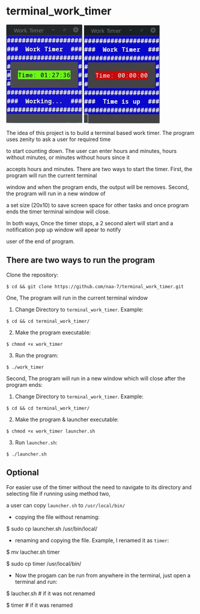 # terminal_work_timer

![terminal_work_timer1](https://github.com/naa-7/bash_projects/blob/main/work_timer/timer_1.gif)
![terminal_work_timer2](https://github.com/naa-7/bash_projects/blob/main/work_timer/timer_2.gif)


The idea of this project is to build a terminal based work timer. The program uses zenity to ask a user for required time 

to start counting down. The user can enter hours and minutes, hours without minutes, or minutes without hours since it 

accepts hours and minutes. There are two ways to start the timer. First, the program will run the current terminal 

window and when the program ends, the output will be removes. Second, the program will run in a new window of 

a set size (20x10) to save screen space for other tasks and once program ends the timer terminal window will close.

In both ways, Once the timer stops, a 2 second alert will start and a notification pop up window will apear to notify

 user of the end of program.



## There are two ways to run the program

 Clone the repository:
  
    $ cd && git clone https://github.com/naa-7/terminal_work_timer.git

 One, The program will run in the current terminal window

  1) Change Directory to `terminal_work_timer`. Example:

    $ cd && cd terminal_work_timer/

  2) Make the program executable:
    
    $ chmod +x work_timer

  3) Run the program:
 
    $ ./work_timer 


 Second, The program will run in a new window which will close after the program ends:
   
  1) Change Directory to `terminal_work_timer`. Example:

    $ cd && cd terminal_work_timer/

  2) Make the program & launcher executable:

    $ chmod +x work_timer launcher.sh

  3) Run `launcher.sh`:

    $ ./launcher.sh 


## Optional

 For easier use of the timer without the need to navigate to its directory and selecting file if running using method two,

 a user can copy `launcher.sh` to `/usr/local/bin/`

   - copying the file without renaming:
	
   $ sudo cp launcher.sh /usr/bin/local/

   - renaming and copying the file. Example, I renamed it as `timer`:

   $ mv laucher.sh timer

   $ sudo cp timer /usr/local/bin/

   - Now the progam can be run from anywhere in the terminal, just open a terminal and run:

   $ laucher.sh   # if it was not renamed

   $ timer        # if it was renamed
